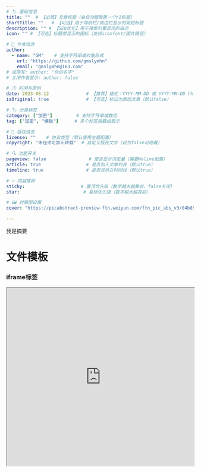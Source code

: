 ```yaml
---
# 🏷️ 基础信息
title: ""  # 【必填】文章标题（会自动提取第一个h1标题）
shortTitle: ""   # 【可选】用于导航栏/侧边栏显示的简短标题
description: "" # 【SEO优化】用于搜索引擎显示的描述
icon: "" # 【可选】标题旁显示的图标（支持iconfont/图片路径）

# 👤 作者信息
author: 
  - name: "GM"    # 支持字符串或对象形式
    url: "https://github.com/gmslymhn" 
    email: "gmslymhn@163.com"
# 或简写: author: "你的名字" 
# 关闭作者显示: author: false

# 🕒 时间与原创
date: 2023-08-12              # 【推荐】格式：YYYY-MM-DD 或 YYYY-MM-DD hh:mm:ss
isOriginal: true              # 【可选】标记为原创文章（默认false）

# 🏷️ 分类标签
category: ["加密"]         # 支持字符串或数组
tag: ["加密", "模板"]      # 多个标签用数组表示

# 📜 版权信息
license: ""    # 协议类型（默认使用主题配置）
copyright: "未经许可禁止转载"  # 自定义版权文字（设为false可隐藏）

# 🔍 功能开关
pageview: false                # 是否显示浏览量（需要Waline配置）
article: true                 # 是否加入文章列表（默认true）
timeline: true                # 是否显示在时间线（默认true）

# ⭐ 内容推荐
sticky:                     # 置顶优先级（数字越大越靠前，false关闭）
star:                        # 星标优先级（数字越大越靠前）

# 🖼️ 封面图设置
cover: "https://picabstract-preview-ftn.weiyun.com/ftn_pic_abs_v3/04b85312f3643fea1fb3f414e5418b144210e3d33142dbb7ffd2b1bac1f4e7b80016a153b24598741c3ab381725a4efb?pictype=scale&from=30013&version=3.3.3.3&fname=2024-09-11Jdamk.png&size=1000"  # 文章卡片封面图（建议尺寸：1200×600）

---
```

我是摘要
<!-- more -->

# 文件模板

### iframe标签

<iframe src="https://gmslymhn.github.io/" width="100%" height="480"/>

```
<iframe src="https://gmslymhn.github.io/" width="100%" height="480"/>
```

### video标签

<video width="100%" controls> <source src="https://vercel-lz.tyut.tech/api/lz?fid=iix6U2zbmwqj&pwd=d0q9&isNewd=https://innlab.lanzn.com" type="video/mp4"> 您的浏览器不支持视频播放 </video>

```
<video width="100%" controls> <source src="https://vercel-lz.tyut.tech/api/lz?fid=iix6U2zbmwqj&pwd=d0q9&isNewd=https://innlab.lanzn.com" type="video/mp4"> 您的浏览器不支持视频播放 </video>
```

### MP3标签
<audio width="100%" controls> <source src="https://vercel-lz.tyut.tech/api/lz?fid=iOocd33e4n1e&pwd=4kvv&isNewd=https://innlab.lanzn.com" type="audio/mpeg"> 您的浏览器不支持MP3播放 </audio>
```
<audio width="100%" controls> <source src="https://vercel-lz.tyut.tech/api/lz?fid=iOocd33e4n1e&pwd=4kvv&isNewd=https://innlab.lanzn.com" type="audio/mpeg"> 您的浏览器不支持MP3播放 </audio>
```

::: important 视频与音频
  video 可以加上 autoplay标签实现自动播放
例如:
```
<video width="100%" controls autoplay> <source src="https://vercel-lz.tyut.tech/api/lz?fid=iOocd33e4n1e&pwd=4kvv&isNewd=https://innlab.lanzn.com" type="video/mp4"> 您的浏览器不支持MP3播放 </video>
```
:::


### PDF标签
<PdfPreview pdfUrl="https://vercel-lz.tyut.tech/api/lz?fid=iRRZF36otyzc&pwd=5c23&isNewd=https://innlab.lanzn.com" />
```
<PdfPreview pdfUrl="https://vercel-lz.tyut.tech/api/lz?fid=iRRZF36otyzc&pwd=5c23&isNewd=https://innlab.lanzn.com" />
```
